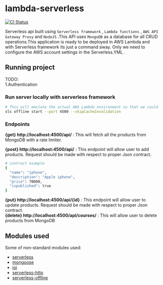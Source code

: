 # lambda-serverless
[![CI Status](https://travis-ci.org/ranit-geek/serverless-api-lambda.svg?branch=master)](https://travis-ci.org/ranit-geek/serverless-api-lambda)

Serverless api built using `Serverless framework` , `Lambda functions` , `AWS API Gateway Proxy` and `NodeJS` .This API uses `MongoDB` as a database for all CRUD operations.This application is ready to be deployed in AWS Lambda and with Serverless framework its just a command away. Only we need to configure the AWS account settings in the Serverless.YML . 

## Running project
TODO: <br  />
1.Authentication

### Run server locally with serverless framework
```sh
# This will emulate the actual AWS Lambda environment so that we could run and test it in local
sls offline start --port 4500 --skipCacheInvalidation
```

### Endpoints
**{get} http://localhost:4500/api/** : This will fetch all the products from MongoDB with a rate limiter.  <br />

**{post} http://localhost:4500/api/** : This endpoint will allow user to add products. Request should be made with respect to proper Json contract.<br />
```sh
# contract example
{
  "name": "iphone",
  "description": "Apple iphone",
  "price": 70000,
  "ispublished": true
}
```
**{put} http://localhost:4500/api/{id}** : This endpoint will allow user to update products. Request should be made with respect to proper Json contract.<br />
**{delete} http://localhost:4500/api/courses/** : This will allow user to delete  products from MongoDB  <br />

## Modules used

Some of non-standard modules used:

* [serverless](https://www.npmjs.com/package/serverless)
* [mongoose](https://www.npmjs.com/package/mongoose)
* [joi](https://www.npmjs.com/package/joi)
* [serverless-http](https://www.npmjs.com/package/serverless-http)
* [serverless-offline](https://www.npmjs.com/package/serverless-offline)
